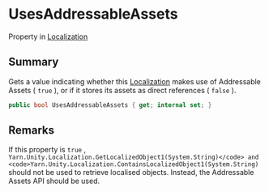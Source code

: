 # UsesAddressableAssets

Property in [Localization](./)

## Summary

Gets a value indicating whether this [Localization](./) makes use of Addressable Assets ( `true` ), or if it stores its assets as direct references ( `false` ).

```csharp
public bool UsesAddressableAssets { get; internal set; }
```

## Remarks

If this property is `true` , `Yarn.Unity.Localization.GetLocalizedObject1(System.String)</code> and <code>Yarn.Unity.Localization.ContainsLocalizedObject1(System.String)` should not be used to retrieve localised objects. Instead, the Addressable Assets API should be used.
